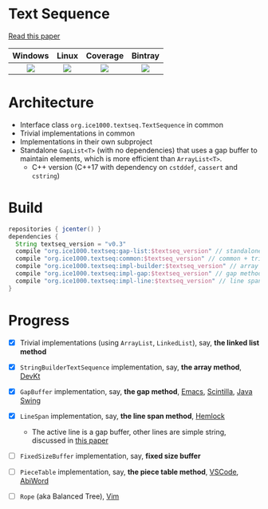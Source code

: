 # Text Sequence

[Read this paper][paper0]

Windows|Linux|Coverage|Bintray
 :---: |:---:| :---:  | :---:
[![][w-l]][w-i]|[![][l-l]][l-i]|[![][c-i]][c-l]|[![][b-i]][b-l]

  [paper0]: http://citeseerx.ist.psu.edu/viewdoc/download?doi=10.1.1.48.1265&rep=rep1&type=pdf
  [w-l]: https://ci.appveyor.com/api/projects/status/rfk89093smhsv5rf?svg=true
  [w-i]: https://ci.appveyor.com/project/ice1000/text-sequence
  [l-l]: https://circleci.com/gh/ice1000/text-sequence.svg?style=svg
  [l-i]: https://circleci.com/gh/ice1000/text-sequence
  [c-l]: https://codecov.io/gh/ice1000/text-sequence
  [c-i]: https://codecov.io/gh/ice1000/text-sequence/branch/master/graph/badge.svg
  [b-l]: https://bintray.com/ice1000/ice1000/text-sequence
  [b-i]: https://img.shields.io/bintray/v/ice1000/ice1000/textseq.svg

# Architecture

+ Interface class `org.ice1000.textseq.TextSequence` in common
+ Trivial implementations in common
+ Implementations in their own subproject
+ Standalone `GapList<T>` (with no dependencies) that uses a gap buffer to maintain elements, which is more efficient than `ArrayList<T>`.
  + C++ version (C++17 with dependency on `cstddef`, `cassert` and `cstring`)

# Build

```groovy
repositories { jcenter() }
dependencies {
  String textseq_version = "v0.3"
  compile "org.ice1000.textseq:gap-list:$textseq_version" // standalone GapList impl
  compile "org.ice1000.textseq:common:$textseq_version" // common + trivial impl
  compile "org.ice1000.textseq:impl-builder:$textseq_version" // array method, depends on common
  compile "org.ice1000.textseq:impl-gap:$textseq_version" // gap method, depends on common
  compile "org.ice1000.textseq:impl-line:$textseq_version" // line span method, depends on impl-gap
}
```

# Progress

+ [X] Trivial implementations (using `ArrayList`, `LinkedList`), say, **the linked list method**
+ [X] `StringBuilderTextSequence` implementation, say, **the array method**, [DevKt][devkt]
+ [X] `GapBuffer` implementation, say, **the gap method**, [Emacs][emacs], [Scintilla][scintilla], [Java Swing][swing]
+ [X] `LineSpan` implementation, say, **the line span method**, [Hemlock][hemlock]
  + The active line is a gap buffer, other lines are simple string, discussed in [this paper][paper1]
+ [ ] `FixedSizeBuffer` implementation, say, **fixed size buffer**
+ [ ] `PieceTable` implementation, say, **the piece table method**, [VSCode][code], [AbiWord][abiw]
+ [ ] `Rope` (aka Balanced Tree), [Vim][vim]

  [devkt]: https://github.com/ice1000/dev-kt
  [emacs]: https://www.gnu.org/software/emacs/
  [scintilla]: https://www.scintilla.org/
  [swing]: https://docs.oracle.com/javase/7/docs/api/javax/swing/text/GapContent.html
  [hemlock]: https://www.cons.org/cmucl/hemlock/
  [code]: https://code.visualstudio.com/
  [abiw]: https://www.abisource.com/
  [vim]: https://www.vim.org/
  [paper1]: https://www.common-lisp.net/project/flexichain/download/StrandhVilleneuveMoore.pdf
